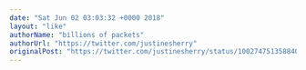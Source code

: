 ```yaml
---
date: "Sat Jun 02 03:03:32 +0000 2018"
layout: "like"
authorName: "billions of packets"
authorUrl: "https://twitter.com/justinesherry"
originalPost: "https://twitter.com/justinesherry/status/1002747513588404224"
---
```

